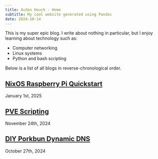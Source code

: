 ```yaml
---
title: Aidan Houck - Home
subtitle: My cool website generated using Pandoc
date: 2024-10-14
---
```


This is my super epic blog. I write about nothing in particular, but I enjoy learning about technology such as:

<ul>
	<li>Computer networking</li>
	<li>Linux systems</li>
	<li>Python and bash scripting</li>
</ul>

Below is a list of all blogs in reverse-chronological order.

<article>
	<h2>
		<a href="/blogs/2025-01-01-nixos_rpi_quickstart.html">
			NixOS Raspberry Pi Quickstart
		</a>
	</h2>
	<p><time datetime="2025-01-01">January 1st, 2025</time></p>
</article>
<article>
	<h2>
		<a href="/blogs/2024-11-24-pve_scripting.html">
			PVE Scripting
		</a>
	</h2>
	<p><time datetime="2024-11-24">November 24th, 2024</time></p>
</article>
<article>
	<h2>
		<a href="/blogs/2024-10-27-diy_porkbun_ddns.html">
			DIY Porkbun Dynamic DNS
		</a>
	</h2>
	<p><time datetime="2024-10-27">October 27th, 2024</time></p>
</article>

